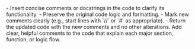 <instructions>
- Insert concise comments or docstrings in the code to clarify its functionality.  
- Preserve the original code logic and formatting.  
- Mark new comments clearly (e.g., start lines with `//` or `#` as appropriate).  
- Return the updated code with the new comments and no other alterations.
</instructions>

<task>
Add clear, helpful comments to the code that explain each major section, function, or logic flow.
</task> 